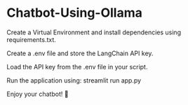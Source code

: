 # Chatbot-Using-Ollama

Create a Virtual Environment and install dependencies using requirements.txt.

Create a .env file and store the LangChain API key.

Load the API key from the .env file in your script.

Run the application using:
streamlit run app.py

Enjoy your chatbot! 🚀
